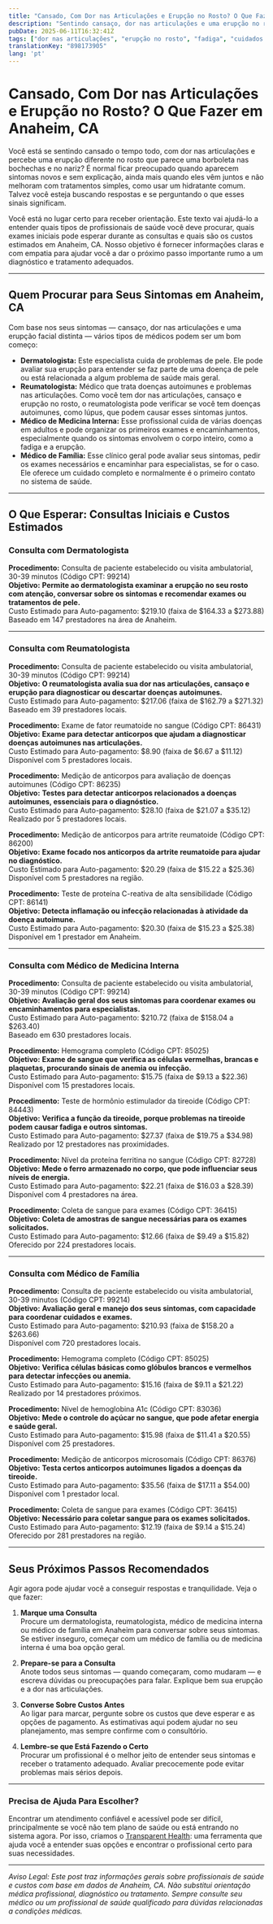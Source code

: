 ```yaml
---
title: "Cansado, Com Dor nas Articulações e Erupção no Rosto? O Que Fazer em Anaheim, CA"
description: "Sentindo cansaço, dor nas articulações e uma erupção no rosto? Saiba quem consultar e o que esperar de custos de atendimento em Anaheim, CA."
pubDate: 2025-06-11T16:32:41Z
tags: ["dor nas articulações", "erupção no rosto", "fadiga", "cuidados de saúde em Anaheim", "dermatologia", "reumatologia"]
translationKey: "898173905"
lang: 'pt'
---
```


# Cansado, Com Dor nas Articulações e Erupção no Rosto? O Que Fazer em Anaheim, CA

Você está se sentindo cansado o tempo todo, com dor nas articulações e percebe uma erupção diferente no rosto que parece uma borboleta nas bochechas e no nariz? É normal ficar preocupado quando aparecem sintomas novos e sem explicação, ainda mais quando eles vêm juntos e não melhoram com tratamentos simples, como usar um hidratante comum. Talvez você esteja buscando respostas e se perguntando o que esses sinais significam.

Você está no lugar certo para receber orientação. Este texto vai ajudá-lo a entender quais tipos de profissionais de saúde você deve procurar, quais exames iniciais pode esperar durante as consultas e quais são os custos estimados em Anaheim, CA. Nosso objetivo é fornecer informações claras e com empatia para ajudar você a dar o próximo passo importante rumo a um diagnóstico e tratamento adequados.

---

## Quem Procurar para Seus Sintomas em Anaheim, CA

Com base nos seus sintomas — cansaço, dor nas articulações e uma erupção facial distinta — vários tipos de médicos podem ser um bom começo:

- **Dermatologista:** Este especialista cuida de problemas de pele. Ele pode avaliar sua erupção para entender se faz parte de uma doença de pele ou está relacionada a algum problema de saúde mais geral.
- **Reumatologista:** Médico que trata doenças autoimunes e problemas nas articulações. Como você tem dor nas articulações, cansaço e erupção no rosto, o reumatologista pode verificar se você tem doenças autoimunes, como lúpus, que podem causar esses sintomas juntos.
- **Médico de Medicina Interna:** Esse profissional cuida de várias doenças em adultos e pode organizar os primeiros exames e encaminhamentos, especialmente quando os sintomas envolvem o corpo inteiro, como a fadiga e a erupção.
- **Médico de Família:** Esse clínico geral pode avaliar seus sintomas, pedir os exames necessários e encaminhar para especialistas, se for o caso. Ele oferece um cuidado completo e normalmente é o primeiro contato no sistema de saúde.

---

## O Que Esperar: Consultas Iniciais e Custos Estimados

### Consulta com Dermatologista

**Procedimento:** Consulta de paciente estabelecido ou visita ambulatorial, 30-39 minutos (Código CPT: 99214)  
**Objetivo:** **Permite ao dermatologista examinar a erupção no seu rosto com atenção, conversar sobre os sintomas e recomendar exames ou tratamentos de pele.**  
Custo Estimado para Auto-pagamento: $219.10 (faixa de $164.33 a $273.88)  
Baseado em 147 prestadores na área de Anaheim.

---

### Consulta com Reumatologista

**Procedimento:** Consulta de paciente estabelecido ou visita ambulatorial, 30-39 minutos (Código CPT: 99214)  
**Objetivo:** **O reumatologista avalia sua dor nas articulações, cansaço e erupção para diagnosticar ou descartar doenças autoimunes.**  
Custo Estimado para Auto-pagamento: $217.06 (faixa de $162.79 a $271.32)  
Baseado em 39 prestadores locais.

**Procedimento:** Exame de fator reumatoide no sangue (Código CPT: 86431)  
**Objetivo:** **Exame para detectar anticorpos que ajudam a diagnosticar doenças autoimunes nas articulações.**  
Custo Estimado para Auto-pagamento: $8.90 (faixa de $6.67 a $11.12)  
Disponível com 5 prestadores locais.

**Procedimento:** Medição de anticorpos para avaliação de doenças autoimunes (Código CPT: 86235)  
**Objetivo:** **Testes para detectar anticorpos relacionados a doenças autoimunes, essenciais para o diagnóstico.**  
Custo Estimado para Auto-pagamento: $28.10 (faixa de $21.07 a $35.12)  
Realizado por 5 prestadores locais.

**Procedimento:** Medição de anticorpos para artrite reumatoide (Código CPT: 86200)  
**Objetivo:** **Exame focado nos anticorpos da artrite reumatoide para ajudar no diagnóstico.**  
Custo Estimado para Auto-pagamento: $20.29 (faixa de $15.22 a $25.36)  
Disponível com 5 prestadores na região.

**Procedimento:** Teste de proteína C-reativa de alta sensibilidade (Código CPT: 86141)  
**Objetivo:** **Detecta inflamação ou infecção relacionadas à atividade da doença autoimune.**  
Custo Estimado para Auto-pagamento: $20.30 (faixa de $15.23 a $25.38)  
Disponível em 1 prestador em Anaheim.

---

### Consulta com Médico de Medicina Interna

**Procedimento:** Consulta de paciente estabelecido ou visita ambulatorial, 30-39 minutos (Código CPT: 99214)  
**Objetivo:** **Avaliação geral dos seus sintomas para coordenar exames ou encaminhamentos para especialistas.**  
Custo Estimado para Auto-pagamento: $210.72 (faixa de $158.04 a $263.40)  
Baseado em 630 prestadores locais.

**Procedimento:** Hemograma completo (Código CPT: 85025)  
**Objetivo:** **Exame de sangue que verifica as células vermelhas, brancas e plaquetas, procurando sinais de anemia ou infecção.**  
Custo Estimado para Auto-pagamento: $15.75 (faixa de $9.13 a $22.36)  
Disponível com 15 prestadores locais.

**Procedimento:** Teste de hormônio estimulador da tireoide (Código CPT: 84443)  
**Objetivo:** **Verifica a função da tireoide, porque problemas na tireoide podem causar fadiga e outros sintomas.**  
Custo Estimado para Auto-pagamento: $27.37 (faixa de $19.75 a $34.98)  
Realizado por 12 prestadores nas proximidades.

**Procedimento:** Nível da proteína ferritina no sangue (Código CPT: 82728)  
**Objetivo:** **Mede o ferro armazenado no corpo, que pode influenciar seus níveis de energia.**  
Custo Estimado para Auto-pagamento: $22.21 (faixa de $16.03 a $28.39)  
Disponível com 4 prestadores na área.

**Procedimento:** Coleta de sangue para exames (Código CPT: 36415)  
**Objetivo:** **Coleta de amostras de sangue necessárias para os exames solicitados.**  
Custo Estimado para Auto-pagamento: $12.66 (faixa de $9.49 a $15.82)  
Oferecido por 224 prestadores locais.

---

### Consulta com Médico de Família

**Procedimento:** Consulta de paciente estabelecido ou visita ambulatorial, 30-39 minutos (Código CPT: 99214)  
**Objetivo:** **Avaliação geral e manejo dos seus sintomas, com capacidade para coordenar cuidados e exames.**  
Custo Estimado para Auto-pagamento: $210.93 (faixa de $158.20 a $263.66)  
Disponível com 720 prestadores locais.

**Procedimento:** Hemograma completo (Código CPT: 85025)  
**Objetivo:** **Verifica células básicas como glóbulos brancos e vermelhos para detectar infecções ou anemia.**  
Custo Estimado para Auto-pagamento: $15.16 (faixa de $9.11 a $21.22)  
Realizado por 14 prestadores próximos.

**Procedimento:** Nível de hemoglobina A1c (Código CPT: 83036)  
**Objetivo:** **Mede o controle do açúcar no sangue, que pode afetar energia e saúde geral.**  
Custo Estimado para Auto-pagamento: $15.98 (faixa de $11.41 a $20.55)  
Disponível com 25 prestadores.

**Procedimento:** Medição de anticorpos microsomais (Código CPT: 86376)  
**Objetivo:** **Testa certos anticorpos autoimunes ligados a doenças da tireoide.**  
Custo Estimado para Auto-pagamento: $35.56 (faixa de $17.11 a $54.00)  
Disponível com 1 prestador local.

**Procedimento:** Coleta de sangue para exames (Código CPT: 36415)  
**Objetivo:** **Necessário para coletar sangue para os exames solicitados.**  
Custo Estimado para Auto-pagamento: $12.19 (faixa de $9.14 a $15.24)  
Oferecido por 281 prestadores na região.

---

## Seus Próximos Passos Recomendados

Agir agora pode ajudar você a conseguir respostas e tranquilidade. Veja o que fazer:

1. **Marque uma Consulta**  
   Procure um dermatologista, reumatologista, médico de medicina interna ou médico de família em Anaheim para conversar sobre seus sintomas. Se estiver inseguro, começar com um médico de família ou de medicina interna é uma boa opção geral.

2. **Prepare-se para a Consulta**  
   Anote todos seus sintomas — quando começaram, como mudaram — e escreva dúvidas ou preocupações para falar. Explique bem sua erupção e a dor nas articulações.

3. **Converse Sobre Custos Antes**  
   Ao ligar para marcar, pergunte sobre os custos que deve esperar e as opções de pagamento. As estimativas aqui podem ajudar no seu planejamento, mas sempre confirme com o consultório.

4. **Lembre-se que Está Fazendo o Certo**  
   Procurar um profissional é o melhor jeito de entender seus sintomas e receber o tratamento adequado. Avaliar precocemente pode evitar problemas mais sérios depois.

---

### Precisa de Ajuda Para Escolher?

Encontrar um atendimento confiável e acessível pode ser difícil, principalmente se você não tem plano de saúde ou está entrando no sistema agora. Por isso, criamos o [Transparent Health](https://transparenthealth.ai): uma ferramenta que ajuda você a entender suas opções e encontrar o profissional certo para suas necessidades.

---

*Aviso Legal: Este post traz informações gerais sobre profissionais de saúde e custos com base em dados de Anaheim, CA. Não substitui orientação médica profissional, diagnóstico ou tratamento. Sempre consulte seu médico ou um profissional de saúde qualificado para dúvidas relacionadas a condições médicas.*